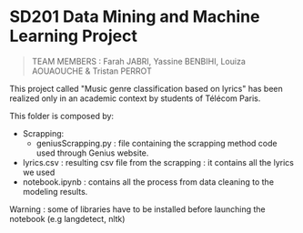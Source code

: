 # SD201 Data Mining and Machine Learning Project
> TEAM MEMBERS : Farah JABRI, Yassine BENBIHI, Louiza AOUAOUCHE & Tristan PERROT

This project called "Music genre classification based on lyrics" has been realized only in an academic context by students of Télécom Paris.

This folder is composed by:
* Scrapping:
  * geniusScrapping.py : file containing the scrapping method code used through Genius website.
* lyrics.csv : resulting csv file from the scrapping : it contains all the lyrics we used   
* notebook.ipynb : contains all the process from data cleaning to the modeling results. 

Warning : some of libraries have to be installed before launching the notebook (e.g langdetect, nltk) 
    
